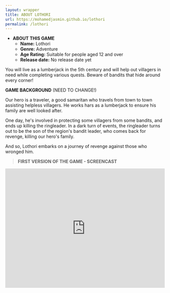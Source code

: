 ```yaml
---
layout: wrapper
title: ABOUT LOTHORI
url: https://mohamedjasmin.github.io/lothori
permalink: /lothori
---
```


* **ABOUT THIS GAME** 
  * **Name:** Lothori 
  * **Genre:** Adventure 
  * **Age Rating:** Suitable for people aged 12 and over
  * **Release date:** No release date yet

You will live as a lumberjack in the 5th century and will help out villagers in need while completing various quests.
Beware of bandits that hide around every corner!



**GAME BACKGROUND**  (NEED TO CHANGE!)

Our hero is a traveler, a good samaritan who travels from town to town assisting helpless villagers.
He works hars as a lumberjack to ensure his family are well looked after.

One day, he's involved in protecting some villagers from some bandits, and ends up killing the ringleader.
In a dark turn of events, the ringleader turns out to be the son of the region's bandit leader, who comes back for revenge, killing our  hero's family.

And so, Lothori embarks on a journey of revenge against those who wronged him.



>**FIRST VERSION OF THE GAME - SCREENCAST**
>

<div style="position:relative;height:0;padding-bottom:75.0%"><iframe src="https://www.youtube.com/embed/9QjPtANHAGw?ecver=2" width="480" height="360" frameborder="0" allow="accelerometer; autoplay; encrypted-media; gyroscope; picture-in-picture" style="position:absolute;width:100%;height:100%;left:0" allowfullscreen></iframe></div>
